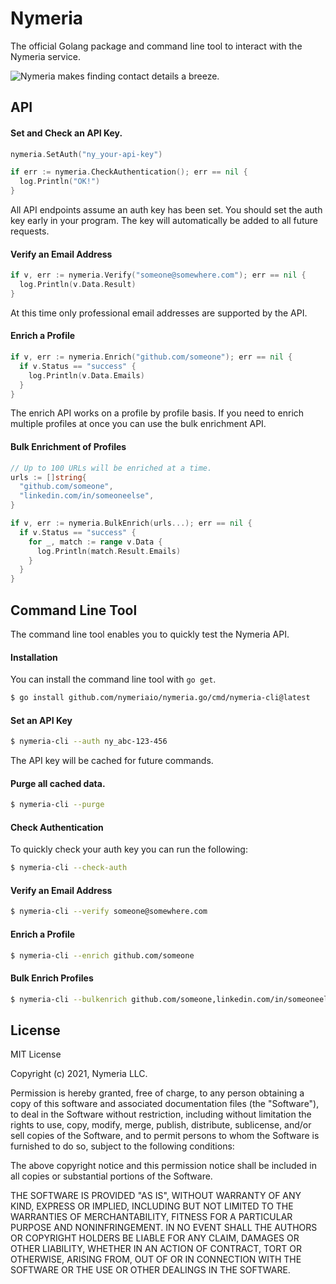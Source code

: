 # Nymeria

The official Golang package and command line tool to interact with the Nymeria
service.

![Nymeria makes finding contact details a breeze.](https://www.nymeria.io/marquee.png)

## API

#### Set and Check an API Key.

```go
nymeria.SetAuth("ny_your-api-key")

if err := nymeria.CheckAuthentication(); err == nil {
  log.Println("OK!")
}
```

All API endpoints assume an auth key has been set. You should set the auth key
early in your program. The key will automatically be added to all future
requests.

#### Verify an Email Address

```go
if v, err := nymeria.Verify("someone@somewhere.com"); err == nil {
  log.Println(v.Data.Result)
}
```

At this time only professional email addresses are supported by the API.

#### Enrich a Profile

```go
if v, err := nymeria.Enrich("github.com/someone"); err == nil {
  if v.Status == "success" {
    log.Println(v.Data.Emails)
  }
}
```

The enrich API works on a profile by profile basis. If you need to enrich
multiple profiles at once you can use the bulk enrichment API.

#### Bulk Enrichment of Profiles

```go
// Up to 100 URLs will be enriched at a time.
urls := []string{
  "github.com/someone",
  "linkedin.com/in/someoneelse",
}

if v, err := nymeria.BulkEnrich(urls...); err == nil {
  if v.Status == "success" {
    for _, match := range v.Data {
      log.Println(match.Result.Emails)
    }
  }
}
```

## Command Line Tool

The command line tool enables you to quickly test the Nymeria API.

#### Installation

You can install the command line tool with `go get`.

```bash
$ go install github.com/nymeriaio/nymeria.go/cmd/nymeria-cli@latest
```

#### Set an API Key

```bash
$ nymeria-cli --auth ny_abc-123-456
```

The API key will be cached for future commands.

#### Purge all cached data.

```bash
$ nymeria-cli --purge
```

#### Check Authentication

To quickly check your auth key you can run the following:

```bash
$ nymeria-cli --check-auth
```

#### Verify an Email Address

```bash
$ nymeria-cli --verify someone@somewhere.com
```

#### Enrich a Profile

```bash
$ nymeria-cli --enrich github.com/someone
```

#### Bulk Enrich Profiles

```bash
$ nymeria-cli --bulkenrich github.com/someone,linkedin.com/in/someoneelse
```

## License

MIT License

Copyright (c) 2021, Nymeria LLC.

Permission is hereby granted, free of charge, to any person obtaining a copy
of this software and associated documentation files (the "Software"), to deal
in the Software without restriction, including without limitation the rights
to use, copy, modify, merge, publish, distribute, sublicense, and/or sell
copies of the Software, and to permit persons to whom the Software is
furnished to do so, subject to the following conditions:

The above copyright notice and this permission notice shall be included in all
copies or substantial portions of the Software.

THE SOFTWARE IS PROVIDED "AS IS", WITHOUT WARRANTY OF ANY KIND, EXPRESS OR
IMPLIED, INCLUDING BUT NOT LIMITED TO THE WARRANTIES OF MERCHANTABILITY,
FITNESS FOR A PARTICULAR PURPOSE AND NONINFRINGEMENT. IN NO EVENT SHALL THE
AUTHORS OR COPYRIGHT HOLDERS BE LIABLE FOR ANY CLAIM, DAMAGES OR OTHER
LIABILITY, WHETHER IN AN ACTION OF CONTRACT, TORT OR OTHERWISE, ARISING FROM,
OUT OF OR IN CONNECTION WITH THE SOFTWARE OR THE USE OR OTHER DEALINGS IN THE
SOFTWARE.
